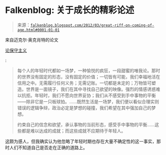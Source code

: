 <!--yml

category: 未分类

日期：2024-05-12 20:34:18

-->

# Falkenblog: 关于成长的精彩论述

> 来源：[`falkenblog.blogspot.com/2012/03/great-riff-on-coming-of-age.html#0001-01-01`](http://falkenblog.blogspot.com/2012/03/great-riff-on-coming-of-age.html#0001-01-01)

来自迈克尔·奥克肖特的论文

[论保守主义](http://jan.ucc.nau.edu/~jo52/POS254/oakeshott1.pdf)

:

> 每个人的年轻时代都如一场梦，一种愉悦的疯狂，一段甜蜜的唯我论。那时的世界没有固定的形态，没有固定的价值；一切皆有可能，我们幸福地活在信用之中。无需履行任何义务；无需记账。一切都是未定的；万物皆可塑造。世界是一面镜子，我们在其中寻找自己欲望的映像。强烈的情感诱惑难以抗拒。年轻时，我们不愿向世界妥协；我们从不感受到手中事物的平衡——除非它是一只板球拍。……既然生活是一场梦，我们便以看似合理实则错误的逻辑争辩，政治必定是梦想的碰撞，我们希望在其中强加自己的梦想。
> 
> 约束自己的信念和欲望，承认事物的当前形态，感受手中事物的平衡……这些都是难以达成的成就；而这些成就不应期待于年轻人。

这颇为感人，但我确实认为他忽略了年轻时期也存在大量不确定性的这一事实，那时人们不知道自己是否走在正确的道路上。

